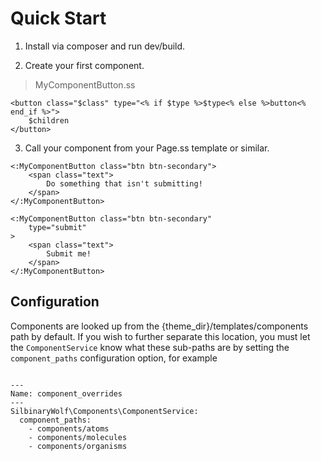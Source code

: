 # Quick Start

1. Install via composer and run dev/build.

2. Create your first component.

>MyComponentButton.ss
```
<button class="$class" type="<% if $type %>$type<% else %>button<% end_if %>">
    $children
</button>
```

3. Call your component from your Page.ss template or similar.
```
<:MyComponentButton class="btn btn-secondary">
    <span class="text">
		Do something that isn't submitting!
	</span>
</:MyComponentButton>

<:MyComponentButton class="btn btn-secondary"
	type="submit"
>
    <span class="text">
		Submit me!
	</span>
</:MyComponentButton>
```

## Configuration

Components are looked up from the {theme_dir}/templates/components path by
default. If you wish to further separate this location, you must let the
`ComponentService` know what these sub-paths are by setting the 
`component_paths` configuration option, for example

```

---
Name: component_overrides
---
SilbinaryWolf\Components\ComponentService:
  component_paths:
    - components/atoms
    - components/molecules
    - components/organisms

```
